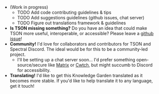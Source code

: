 - (Work in progress)
	- TODO Add code contributing guidelines & tips
	- TODO Add suggestions guidelines (github issues, chat server)
	- TODO Figure out translations framework & guidelines
- **Is TSON missing something?** Do you have an idea that could make TSON more useful, interoperable, or accessible? Please leave a [github issue](https://github.com/spectral-discord/TSON/issues)!
- **Community!** I'd love for collaborators and contributors for TSON and Spectral Discord. The ideal would be for this to be a community-led project.
	- I'll be setting up a chat server soon... I'd prefer something open-source/secure like [Matrix](https://matrix.org/) or [Cwtch](https://cwtch.im/), but might succumb to Discord for accessibility.
- **Translating!** I'd like to get this Knowledge Garden translated as it becomes more stable. If you'd like to help translate it to any language, get it touch!
